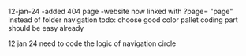 12-jan-24
-added 404 page
-website now linked with ?page= "page" instead of folder navigation
todo:
choose good color pallet
coding part should be easy already

12 jan 24
need to code the logic of navigation circle
